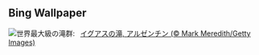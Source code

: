 ## Bing Wallpaper
![](https://www.bing.com/th?id=OHR.IguazuArgentina_JA-JP1040777979_UHD.jpg&w=1000)世界最大級の滝群:&nbsp;&ensp;[イグアスの滝, アルゼンチン (© Mark Meredith/Getty Images)](https://www.bing.com/th?id=OHR.IguazuArgentina_JA-JP1040777979_UHD.jpg)
<br><br/>
